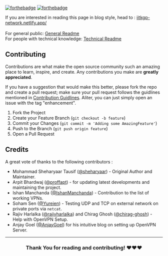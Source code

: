 [![forthebadge](https://forthebadge.com/images/badges/made-with-markdown.svg)](https://forthebadge.com)
[![forthebadge](https://forthebadge.com/images/badges/built-with-love.svg)](https://forthebadge.com)

If you are interested in reading this page in blog style, head to : [iitkgp-network.netlify.app/](https://iitkgp-network.netlify.app/) <br><br>
For general public: [General Readme](./README_general.md) \
For people with technical knowledge: [Technical Readme](https://github.com/sheharyaar/iit-kgp-network/blob/main/README_technical.md)

## Contributing

Contributions are what make the open source community such an amazing place to learn, inspire, and create. Any contributions you make are **greatly appreciated**.

If you have a suggestion that would make this better, please fork the repo and create a pull request; make sure your pull request follows the guidlines mentioned in [Contribution Guidlines](./CONTRIBUTING.md). Aliter, you can just simply open an issue with the tag "enhancement".

1. Fork the Project
2. Create your Feature Branch (`git checkout -b feature`)
3. Commit your Changes (`git commit -m 'Adding some AmazingFeature'`)
4. Push to the Branch (`git push origin feature`)
5. Open a Pull Request

## Credits

A great vote of thanks to the following contributors :

- Mohammad Sheharyaar Tausif ([@sheharyaar](https://github.com/sheharyaar)) - Original Author and Maintainer.
- Arpit Bhardwaj ([@proffapt](https://github.com/proffapt)) - for updating latest developments and maintaining the project.
- Ishan Manchanda ([@IshanManchanda](https://github.com/IshanManchanda)) - Contribution to the list of working VPNs.
- Soham Sen ([@Yureien](https://github.com/Yureien)) - Testing UDP and TCP on external network on private ports via `netcat`.
- Rajiv Harlalka ([@rajivharlalka](https://github.com/rajivharlalka)) and Chirag Ghosh ([@chirag-ghosh](https://github.com/chirag-ghosh)) - Help with OpenVPN Setup.
- Anjay Goel ([@AnjayGoel](https://github.com/AnjayGoel)) for his intuitive blog on setting up OpenVPN Server.

***
<h3 align="center">Thank You for reading and contributing! ❤️❤️❤️ </h3>

